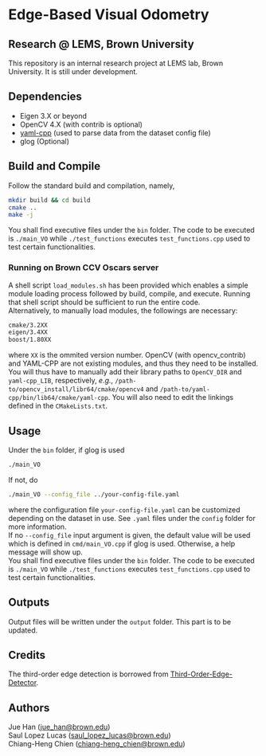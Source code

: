 # Edge-Based Visual Odometry 
## Research @ LEMS, Brown University
This repository is an internal research project at LEMS lab, Brown University. It is still under development. 

## Dependencies
* Eigen 3.X or beyond
* OpenCV 4.X (with contrib is optional)
* [yaml-cpp](https://github.com/jbeder/yaml-cpp) (used to parse data from the dataset config file)
* glog (Optional)

## Build and Compile
Follow the standard build and compilation, namely, 
```bash
mkdir build && cd build
cmake ..
make -j
```
You shall find executive files under the ``bin`` folder. The code to be executed is ``./main_VO`` while ``./test_functions`` executes ``test_functions.cpp`` used to test certain functionalities.

### Running on Brown CCV Oscars server
A shell script ``load_modules.sh`` has been provided which enables a simple module loading process followed by build, compile, and execute. Running that shell script should be sufficient to run the entire code. <br />
Alternatively, to manually load modules, the followings are necessary: <br />
```bash
cmake/3.2XX
eigen/3.4XX
boost/1.80XX
```
where ``XX`` is the ommited version number. OpenCV (with opencv_contrib) and YAML-CPP are not existing modules, and thus they need to be installed. You will thus have to manually add their library paths to ``OpenCV_DIR`` and ``yaml-cpp_LIB``, respectively, _e.g._, ``/path-to/opencv_install/libr64/cmake/opencv4`` and ``/path-to/yaml-cpp/bin/lib64/cmake/yaml-cpp``. You will also need to edit the linkings defined in the ``CMakeLists.txt``.

## Usage
Under the ``bin`` folder, if glog is used
```bash
./main_VO
```
If not, do
```bash
./main_VO --config_file ../your-config-file.yaml
```
where the configuration file ``your-config-file.yaml`` can be customized depending on the dataset in use. See ``.yaml`` files under the ``config`` folder for more information. <br />
If no ``--config_file`` input argument is given, the default value will be used which is defined in ``cmd/main_VO.cpp`` if glog is used. Otherwise, a help message will show up. <br />
You shall find executive files under the ``bin`` folder. The code to be executed is ``./main_VO`` while ``./test_functions`` executes ``test_functions.cpp`` used to test certain functionalities. <br />

## Outputs
Output files will be written under the ``output`` folder. This part is to be updated.

## Credits
The third-order edge detection is borrowed from [Third-Order-Edge-Detector](https://github.com/C-H-Chien/Third-Order-Edge-Detector).

## Authors
Jue Han (jue_han@brown.edu) <br />
Saul Lopez Lucas (saul_lopez_lucas@brown.edu) <br />
Chiang-Heng Chien (chiang-heng_chien@brown.edu)